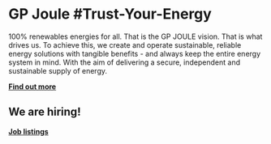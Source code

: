 # GP Joule #Trust-Your-Energy
100% renewables energies for all. That is the GP JOULE vision. That is what drives us. To achieve this, we create and operate sustainable, reliable energy solutions with tangible benefits - and always keep the entire energy system in mind. With the aim of delivering a secure, independent and sustainable supply of energy.

[**Find out more**](https://www.gp-joule.com/en/company/about-us)

## We are hiring!
[**Job listings**](https://www.gp-joule.com/en/career/working-at-gp-joule)

